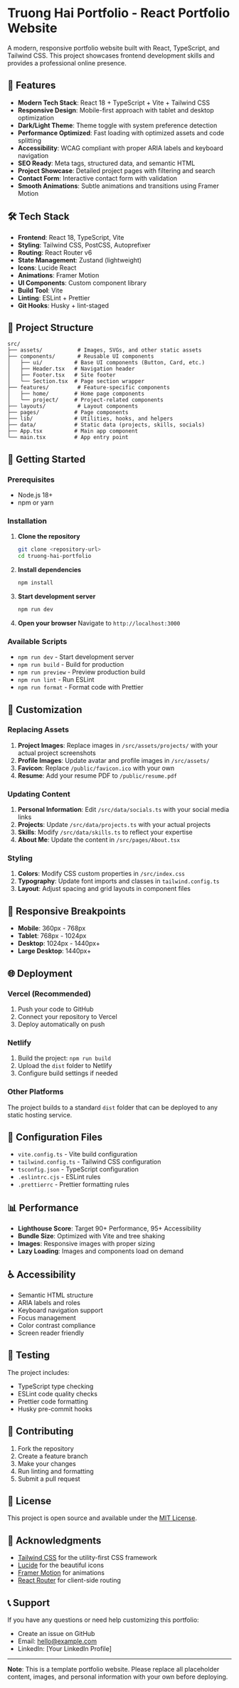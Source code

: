 # Truong Hai Portfolio - React Portfolio Website

A modern, responsive portfolio website built with React, TypeScript, and Tailwind CSS. This project showcases frontend development skills and provides a professional online presence.

## 🚀 Features

- **Modern Tech Stack**: React 18 + TypeScript + Vite + Tailwind CSS
- **Responsive Design**: Mobile-first approach with tablet and desktop optimization
- **Dark/Light Theme**: Theme toggle with system preference detection
- **Performance Optimized**: Fast loading with optimized assets and code splitting
- **Accessibility**: WCAG compliant with proper ARIA labels and keyboard navigation
- **SEO Ready**: Meta tags, structured data, and semantic HTML
- **Project Showcase**: Detailed project pages with filtering and search
- **Contact Form**: Interactive contact form with validation
- **Smooth Animations**: Subtle animations and transitions using Framer Motion

## 🛠️ Tech Stack

- **Frontend**: React 18, TypeScript, Vite
- **Styling**: Tailwind CSS, PostCSS, Autoprefixer
- **Routing**: React Router v6
- **State Management**: Zustand (lightweight)
- **Icons**: Lucide React
- **Animations**: Framer Motion
- **UI Components**: Custom component library
- **Build Tool**: Vite
- **Linting**: ESLint + Prettier
- **Git Hooks**: Husky + lint-staged

## 📁 Project Structure

```
src/
├── assets/           # Images, SVGs, and other static assets
├── components/       # Reusable UI components
│   ├── ui/          # Base UI components (Button, Card, etc.)
│   ├── Header.tsx   # Navigation header
│   ├── Footer.tsx   # Site footer
│   └── Section.tsx  # Page section wrapper
├── features/         # Feature-specific components
│   ├── home/        # Home page components
│   └── project/     # Project-related components
├── layouts/          # Layout components
├── pages/           # Page components
├── lib/             # Utilities, hooks, and helpers
├── data/            # Static data (projects, skills, socials)
├── App.tsx          # Main app component
└── main.tsx         # App entry point
```

## 🚀 Getting Started

### Prerequisites

- Node.js 18+ 
- npm or yarn

### Installation

1. **Clone the repository**
   ```bash
   git clone <repository-url>
   cd truong-hai-portfolio
   ```

2. **Install dependencies**
   ```bash
   npm install
   ```

3. **Start development server**
   ```bash
   npm run dev
   ```

4. **Open your browser**
   Navigate to `http://localhost:3000`

### Available Scripts

- `npm run dev` - Start development server
- `npm run build` - Build for production
- `npm run preview` - Preview production build
- `npm run lint` - Run ESLint
- `npm run format` - Format code with Prettier

## 🎨 Customization

### Replacing Assets

1. **Project Images**: Replace images in `/src/assets/projects/` with your actual project screenshots
2. **Profile Images**: Update avatar and profile images in `/src/assets/`
3. **Favicon**: Replace `/public/favicon.ico` with your own
4. **Resume**: Add your resume PDF to `/public/resume.pdf`

### Updating Content

1. **Personal Information**: Edit `/src/data/socials.ts` with your social media links
2. **Projects**: Update `/src/data/projects.ts` with your actual projects
3. **Skills**: Modify `/src/data/skills.ts` to reflect your expertise
4. **About Me**: Update the content in `/src/pages/About.tsx`

### Styling

1. **Colors**: Modify CSS custom properties in `/src/index.css`
2. **Typography**: Update font imports and classes in `tailwind.config.ts`
3. **Layout**: Adjust spacing and grid layouts in component files

## 📱 Responsive Breakpoints

- **Mobile**: 360px - 768px
- **Tablet**: 768px - 1024px  
- **Desktop**: 1024px - 1440px+
- **Large Desktop**: 1440px+

## 🌐 Deployment

### Vercel (Recommended)

1. Push your code to GitHub
2. Connect your repository to Vercel
3. Deploy automatically on push

### Netlify

1. Build the project: `npm run build`
2. Upload the `dist` folder to Netlify
3. Configure build settings if needed

### Other Platforms

The project builds to a standard `dist` folder that can be deployed to any static hosting service.

## 🔧 Configuration Files

- `vite.config.ts` - Vite build configuration
- `tailwind.config.ts` - Tailwind CSS configuration
- `tsconfig.json` - TypeScript configuration
- `.eslintrc.cjs` - ESLint rules
- `.prettierrc` - Prettier formatting rules

## 📊 Performance

- **Lighthouse Score**: Target 90+ Performance, 95+ Accessibility
- **Bundle Size**: Optimized with Vite and tree shaking
- **Images**: Responsive images with proper sizing
- **Lazy Loading**: Images and components load on demand

## ♿ Accessibility

- Semantic HTML structure
- ARIA labels and roles
- Keyboard navigation support
- Focus management
- Color contrast compliance
- Screen reader friendly

## 🧪 Testing

The project includes:
- TypeScript type checking
- ESLint code quality checks
- Prettier code formatting
- Husky pre-commit hooks

## 🤝 Contributing

1. Fork the repository
2. Create a feature branch
3. Make your changes
4. Run linting and formatting
5. Submit a pull request

## 📄 License

This project is open source and available under the [MIT License](LICENSE).

## 🙏 Acknowledgments

- [Tailwind CSS](https://tailwindcss.com/) for the utility-first CSS framework
- [Lucide](https://lucide.dev/) for the beautiful icons
- [Framer Motion](https://www.framer.com/motion/) for animations
- [React Router](https://reactrouter.com/) for client-side routing

## 📞 Support

If you have any questions or need help customizing this portfolio:

- Create an issue on GitHub
- Email: hello@example.com
- LinkedIn: [Your LinkedIn Profile]

---

**Note**: This is a template portfolio website. Please replace all placeholder content, images, and personal information with your own before deploying. 